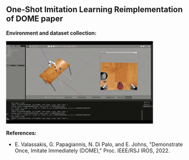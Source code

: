 ## One-Shot Imitation Learning Reimplementation of DOME paper

**Environment and dataset collection:**

![til](https://github.com/fifi059/DeepRobProject/blob/master/Dataset%20Collection.gif)


**References:**
* E. Valassakis, G. Papagiannis, N. Di Palo, and E. Johns, "Demonstrate Once, Imitate Immediately (DOME)," Proc. IEEE/RSJ IROS, 2022.
